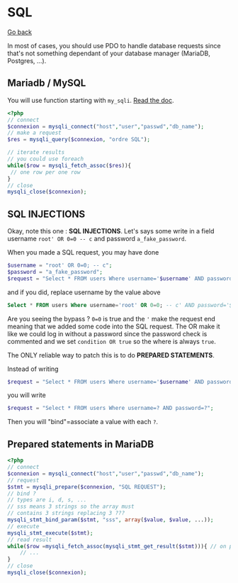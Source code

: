 # SQL

[Go back](..)

In most of cases, you should use PDO to handle database requests since
that's not something dependant of your database manager (MariaDB, Postgres, ...).



<div class="sr"></div>

## Mariadb / MySQL

You will use function starting with ``my_sqli``.
[Read the doc](https://www.php.net/manual/en/book.mysqli.php).

```php
<?php
// connect
$connexion = mysqli_connect("host","user","passwd","db_name");
// make a request
$res = mysqli_query($connexion, "ordre SQL");

// iterate results
// you could use foreach
while($row = mysqli_fetch_assoc($res)){
 // one row per one row
}
// close
mysqli_close($connexion);
```

<div class="sr"></div>

## SQL INJECTIONS

Okay, note this one : **SQL INJECTIONS**. Let's says
some write in a field username `root' OR 0=0 -- c`
and password ``a_fake_password``.

When you made a SQL request, you may
have done
```php
$username = "root' OR 0=0; -- c";
$password = "a_fake_password";
$request = "Select * FROM users Where username='$username' AND password='$password'";
```
and if you did, replace username by the value
above

```sql
Select * FROM users Where username='root' OR 0=0; -- c' AND password='$password';
```

Are you seeing the bypass ? ``0=0`` is true and the `'` make the request end
meaning that we added some code into the SQL request. The OR make it like
we could log in without a password since the password check is commented and
we set ``condition OR true`` so the where is always `true`.

The ONLY reliable way to patch this is to do **PREPARED STATEMENTS**.

Instead of writing
```php
$request = "Select * FROM users Where username='$username' AND password='$password'";
```
you will write
```php
$request = "Select * FROM users Where username=? AND password=?";
```
Then you will "bind"=associate a value with each ``?``.

<div class="sr"></div>

## Prepared statements in MariaDB

```php
<?php
// connect
$connexion = mysqli_connect("host","user","passwd","db_name");
// request
$stmt = mysqli_prepare($connexion, "SQL REQUEST");
// bind ?
// types are i, d, s, ...
// sss means 3 strings so the array must
// contains 3 strings replacing 3 ???
mysqli_stmt_bind_param($stmt, "sss", array($value, $value, ...));
// execute
mysqli_stmt_execute($stmt);
// read result
while($row =mysqli_fetch_assoc(mysqli_stmt_get_result($stmt))){ // on peut faire un foreach
    // ...
}
// close
mysqli_close($connexion);
```